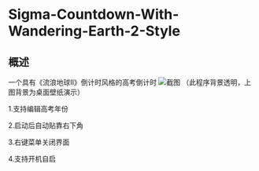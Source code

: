 # Sigma-Countdown-With-Wandering-Earth-2-Style
## 概述
一个具有《流浪地球Ⅱ》倒计时风格的高考倒计时
![截图](https://github.com/CN-Ironegg/Gaokao-Countdown-With-Wandering-Earth-2-Style/assets/75211294/983f3114-4a33-4d1d-9e47-5fa12aa7cf31)
（此程序背景透明，上图背景为桌面壁纸演示）

1.支持编辑高考年份

2.启动后自动贴靠右下角

3.右键菜单关闭界面

4.支持开机自启

